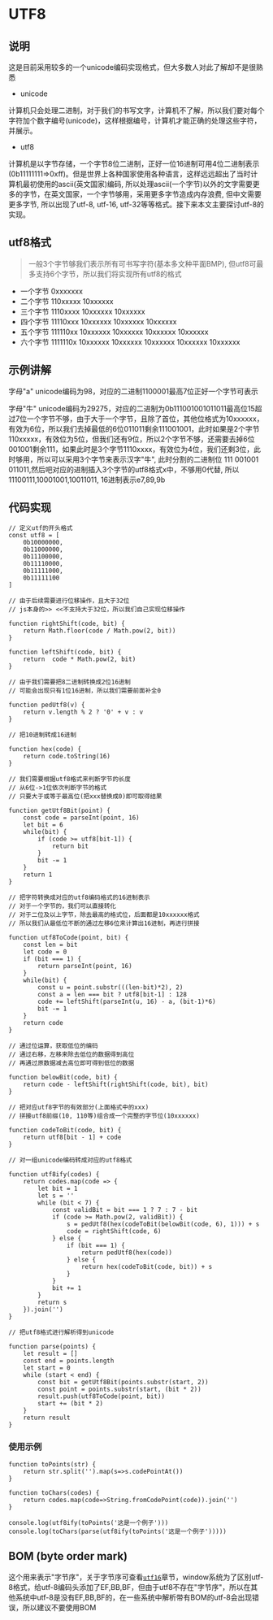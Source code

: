 # UTF8

## 说明

这是目前采用较多的一个unicode编码实现格式，但大多数人对此了解却不是很熟悉

- unicode

计算机只会处理二进制，对于我们的书写文字，计算机不了解，所以我们要对每个字符加个数字编号(unicode)，这样根据编号，计算机才能正确的处理这些字符，并展示。

- utf8

计算机是以字节存储，一个字节8位二进制，正好一位16进制可用4位二进制表示(0b11111111=>0xff)。但是世界上各种国家使用各种语言，这样远远超出了当时计算机最初使用的ascii(英文国家)编码, 所以处理ascii(一个字节)以外的文字需要更多的字节，在英文国家，一个字节够用，采用更多字节造成内存浪费, 但中文需要更多字节,
所以出现了utf-8, utf-16, utf-32等等格式。接下来本文主要探讨utf-8的实现。

## utf8格式

> 一般3个字节够我们表示所有可书写字符(基本多文种平面BMP), 但utf8可最多支持6个字节，所以我们将实现所有utf8的格式

- 一个字节 0xxxxxxx
- 二个字节 110xxxxx 10xxxxxx
- 三个字节 1110xxxx 10xxxxxx 10xxxxxx
- 四个字节 11110xxx 10xxxxxx 10xxxxxx 10xxxxxx
- 五个字节 111110xx 10xxxxxx 10xxxxxx 10xxxxxx 10xxxxxx
- 六个字节 1111110x 10xxxxxx 10xxxxxx 10xxxxxx 10xxxxxx 10xxxxxx

## 示例讲解

字母"a" unicode编码为98，对应的二进制1100001最高7位正好一个字节可表示

字母"牛" unicode编码为29275，对应的二进制为0b111001001011011最高位15超过7位一个字节不够，由于大于一个字节，且除了首位，其他位格式为10xxxxxx，有效为6位，所以我们去掉最低的6位011011剩余111001001，此时如果是2个字节110xxxxx，有效位为5位，但我们还有9位，所以2个字节不够，还需要去掉6位001001剩余111，如果此时是3个字节1110xxxx，有效位为4位，我们还剩3位，此时够用，所以可以采用3个字节来表示汉字"牛", 此时分割的二进制位 111 001001 011011,然后吧对应的进制插入3个字节的utf8格式x中，不够用0代替, 所以11100111,10001001,10011011, 16进制表示e7,89,9b

## 代码实现

```
// 定义utf的开头格式
const utf8 = [
    0b10000000,
    0b11000000,
    0b11100000,
    0b11110000,
    0b11111000,
    0b11111100
]

// 由于后续需要进行位移操作，且大于32位
// js本身的>> <<不支持大于32位，所以我们自己实现位移操作

function rightShift(code, bit) {
    return Math.floor(code / Math.pow(2, bit))
}

function leftShift(code, bit) {
    return  code * Math.pow(2, bit)
}

// 由于我们需要把8二进制转换成2位16进制
// 可能会出现只有1位16进制，所以我们需要前面补全0

function pedUtf8(v) {
    return v.length % 2 ? '0' + v : v
}

// 把10进制转成16进制

function hex(code) {
    return code.toString(16)
}

// 我们需要根据utf8格式来判断字节的长度
// 从6位->1位依次判断字节的格式
// 只要大于或等于最高位(把xxx替换成0)即可取得结果

function getUtf8Bit(point) {
    const code = parseInt(point, 16)
    let bit = 6
    while(bit) {
        if (code >= utf8[bit-1]) {
            return bit
        }
        bit -= 1
    }
    return 1
}

// 把字符转换成对应的utf8编码格式的16进制表示
// 对于一个字节的，我们可以直接转化
// 对于二位及以上字节，除去最高的格式位，后面都是10xxxxxx格式
// 所以我们从最低位不断的通过左移6位来计算出16进制，再进行拼接

function utf8ToCode(point, bit) {
    const len = bit
    let code = 0
    if (bit === 1) {
        return parseInt(point, 16)
    }
    while(bit) {
        const u = point.substr(((len-bit)*2), 2)
        const a = len === bit ? utf8[bit-1] : 128
        code += leftShift(parseInt(u, 16) - a, (bit-1)*6)
        bit -= 1
    }
    return code
}

// 通过位运算，获取低位的编码
// 通过右移，左移来除去低位的数据得到高位
// 再通过原数据减去高位即可得到低位的数据

function belowBit(code, bit) {
    return code - leftShift(rightShift(code, bit), bit)
}

// 把对应utf8字节的有效部分(上面格式中的xxx)
// 拼接utf8前缀(10, 110等)组合成一个完整的字节位(10xxxxxx)

function codeToBit(code, bit) {
    return utf8[bit - 1] + code
}

// 对一组unicode编码转成对应的utf8格式

function utf8ify(codes) {
    return codes.map(code => {
        let bit = 1
        let s = ''
        while (bit < 7) {
            const validBit = bit === 1 ? 7 : 7 - bit
            if (code >= Math.pow(2, validBit)) {
                s = pedUtf8(hex(codeToBit(belowBit(code, 6), 1))) + s
                code = rightShift(code, 6)
            } else {
                if (bit === 1) {
                    return pedUtf8(hex(code))
                } else {
                    return hex(codeToBit(code, bit)) + s
                }
            }
            bit += 1
        }
        return s
    }).join('')
}

// 把utf8格式进行解析得到unicode

function parse(points) {
    let result = []
    const end = points.length
    let start = 0
    while (start < end) {
        const bit = getUtf8Bit(points.substr(start, 2))
        const point = points.substr(start, (bit * 2))
        result.push(utf8ToCode(point, bit))
        start += (bit * 2)
    }
    return result
}

```

### 使用示例
```
function toPoints(str) {
    return str.split('').map(s=>s.codePointAt())
}

function toChars(codes) {
    return codes.map(code=>String.fromCodePoint(code)).join('')
}

console.log(utf8ify(toPoints('这是一个例子')))
console.log(toChars(parse(utf8ify(toPoints('这是一个例子')))))

```

## BOM (byte order mark)

这个用来表示"字节序"，关于字节序可查看[`utf16`](https://github.com/jzz2649/algorithms/tree/main/utf16#readme)章节，window系统为了区别utf-8格式，给utf-8编码头添加了EF,BB,BF，但由于utf8不存在"字节序"，所以在其他系统中utf-8是没有EF,BB,BF的，在一些系统中解析带有BOM的utf-8会出现错误，所以建议不要使用BOM